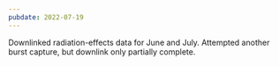 ```yaml
---
pubdate: 2022-07-19
---
```


Downlinked radiation-effects data for June and July. Attempted another burst capture, but downlink only partially complete.
